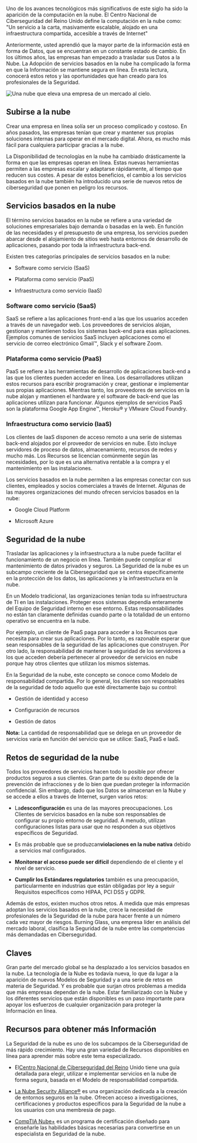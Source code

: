 
Uno de los avances tecnológicos más significativos de este siglo ha sido la aparición de la computación en la nube. El Centro Nacional de Ciberseguridad del Reino Unido define la computación en la nube como: "Un servicio a la carta, masivamente escalable, alojado en una infraestructura compartida, accesible a través de Internet"

Anteriormente, usted aprendió que la mayor parte de la información está en forma de Datos, que se encuentran en un constante estado de cambio. En los últimos años, las empresas han empezado a trasladar sus Datos a la Nube. La Adopción de servicios basados en la nube ha complicado la forma en que la Información se mantiene segura en línea. En esta lectura, conocerá estos retos y las oportunidades que han creado para los profesionales de la Seguridad.

![Una nube que eleva una empresa de un mercado al cielo.](https://d3c33hcgiwev3.cloudfront.net/imageAssetProxy.v1/SJNR0mT7SN6WEubk8Dyxtg_6bf6d1efb4a54693a8ddd217158271f1_S34G006.png?expiry=1758153600000&hmac=VgT1P2FYelrst34mbijd8-cmPFaR2q4UctTtuLVd-CY)

## Subirse a la nube

Crear una empresa en línea solía ser un proceso complicado y costoso. En años pasados, las empresas tenían que crear y mantener sus propias soluciones internas para operar en el mercado digital. Ahora, es mucho más fácil para cualquiera participar gracias a la nube.

La Disponibilidad de tecnologías en la nube ha cambiado drásticamente la forma en que las empresas operan en línea. Estas nuevas herramientas permiten a las empresas escalar y adaptarse rápidamente, al tiempo que reducen sus costes. A pesar de estos beneficios, el cambio a los servicios basados en la nube también ha introducido una serie de nuevos retos de ciberseguridad que ponen en peligro los recursos.

## Servicios basados en la nube

El término servicios basados en la nube se refiere a una variedad de soluciones empresariales bajo demanda o basadas en la web. En función de las necesidades y el presupuesto de una empresa, los servicios pueden abarcar desde el alojamiento de sitios web hasta entornos de desarrollo de aplicaciones, pasando por toda la infraestructura back-end.

Existen tres categorías principales de servicios basados en la nube:

- Software como servicio (SaaS)
    
- Plataforma como servicio (PaaS)
    
- Infraestructura como servicio (IaaS)
    

### **Software como servicio (SaaS)**

SaaS se refiere a las aplicaciones front-end a las que los usuarios acceden a través de un navegador web. Los proveedores de servicios alojan, gestionan y mantienen todos los sistemas back-end para esas aplicaciones. Ejemplos comunes de servicios SaaS incluyen aplicaciones como el servicio de correo electrónico Gmail™, Slack y el software Zoom.

### **Plataforma como servicio (PaaS)**

PaaS se refiere a las herramientas de desarrollo de aplicaciones back-end a las que los clientes pueden acceder en línea. Los desarrolladores utilizan estos recursos para escribir programación y crear, gestionar e implementar sus propias aplicaciones. Mientras tanto, los proveedores de servicios en la nube alojan y mantienen el hardware y el software de back-end que las aplicaciones utilizan para funcionar. Algunos ejemplos de servicios PaaS son la plataforma Google App Engine™, Heroku® y VMware Cloud Foundry.

### **Infraestructura como servicio (IaaS)**

Los clientes de IaaS disponen de acceso remoto a una serie de sistemas back-end alojados por el proveedor de servicios en nube. Esto incluye servidores de proceso de datos, almacenamiento, recursos de redes y mucho más. Los Recursos se licencian comúnmente según las necesidades, por lo que es una alternativa rentable a la compra y el mantenimiento en las instalaciones.

Los servicios basados en la nube permiten a las empresas conectar con sus clientes, empleados y socios comerciales a través de Internet. Algunas de las mayores organizaciones del mundo ofrecen servicios basados en la nube:

- Google Cloud Platform
    
- Microsoft Azure
    

## Seguridad de la nube

Trasladar las aplicaciones y la infraestructura a la nube puede facilitar el funcionamiento de un negocio en línea. También puede complicar el mantenimiento de datos privados y seguros. La Seguridad de la nube es un subcampo creciente de la Ciberseguridad que se centra específicamente en la protección de los datos, las aplicaciones y la infraestructura en la nube.

En un Modelo tradicional, las organizaciones tenían toda su infraestructura de TI en las instalaciones. Proteger esos sistemas dependía enteramente del Equipo de Seguridad interno en ese entorno. Estas responsabilidades no están tan claramente definidas cuando parte o la totalidad de un entorno operativo se encuentra en la nube.

Por ejemplo, un cliente de PaaS paga para acceder a los Recursos que necesita para crear sus aplicaciones. Por lo tanto, es razonable esperar que sean responsables de la seguridad de las aplicaciones que construyen. Por otro lado, la responsabilidad de mantener la seguridad de los servidores a los que acceden debería pertenecer al proveedor de servicios en nube porque hay otros clientes que utilizan los mismos sistemas.

En la Seguridad de la nube, este concepto se conoce como Modelo de responsabilidad compartida. Por lo general, los clientes son responsables de la seguridad de todo aquello que esté directamente bajo su control:

- Gestión de identidad y acceso
    
- Configuración de recursos
    
- Gestión de datos
    

**Nota:** La cantidad de responsabilidad que se delega en un proveedor de servicios varía en función del servicio que se utilice: SaaS, PaaS e IaaS.

## Retos de seguridad de la nube

Todos los proveedores de servicios hacen todo lo posible por ofrecer productos seguros a sus clientes. Gran parte de su éxito depende de la prevención de infracciones y de lo bien que puedan proteger la información confidencial. Sin embargo, dado que los Datos se almacenan en la Nube y se accede a ellos a través de Internet, surgen varios retos:

- La**desconfiguración** es una de las mayores preocupaciones. Los Clientes de servicios basados en la nube son responsables de configurar su propio entorno de seguridad. A menudo, utilizan configuraciones listas para usar que no responden a sus objetivos específicos de Seguridad.
    
- Es más probable que se produzcan**violaciones en la nube nativa** debido a servicios mal configurados.
    
- **Monitorear el acceso puede ser difícil** dependiendo de el cliente y el nivel de servicio.
    
- **Cumplir los Estándares regulatorios** también es una preocupación, particularmente en industrias que están obligadas por ley a seguir Requisitos específicos como HIPAA, PCI DSS y GDPR.
    

Además de estos, existen muchos otros retos. A medida que más empresas adoptan los servicios basados en la nube, crece la necesidad de profesionales de la Seguridad de la nube para hacer frente a un número cada vez mayor de riesgos. Burning Glass, una empresa líder en análisis del mercado laboral, clasifica la Seguridad de la nube entre las competencias más demandadas en Ciberseguridad.

## Claves

Gran parte del mercado global se ha desplazado a los servicios basados en la nube. La tecnología de la Nube es todavía nueva, lo que da lugar a la aparición de nuevos Modelos de Seguridad y a una serie de retos en materia de Seguridad. Y es probable que surjan otros problemas a medida que más empresas dependan de la nube. Estar familiarizado con la Nube y los diferentes servicios que están disponibles es un paso importante para apoyar los esfuerzos de cualquier organización para proteger la Información en línea.

## Recursos para obtener más Información

La Seguridad de la nube es uno de los subcampos de la Ciberseguridad de más rápido crecimiento. Hay una gran variedad de Recursos disponibles en línea para aprender más sobre este tema especializado.

- El[Centro Nacional de Ciberseguridad del Reino](https://www.ncsc.gov.uk/collection/cloud/understanding-cloud-services/cloud-security-shared-responsibility-model) Unido tiene una guía detallada para elegir, utilizar e implementar servicios en la nube de forma segura, basada en el Modelo de responsabilidad compartida.
    
- [La Nube Security Alliance®](https://cloudsecurityalliance.org/) es una organización dedicada a la creación de entornos seguros en la nube. Ofrecen acceso a investigaciones, certificaciones y productos específicos para la Seguridad de la nube a los usuarios con una membresía de pago.
    
- [CompTIA Nube+](https://www.comptia.org/blog/your-next-move-cloud-security-specialist) es un programa de certificación diseñado para enseñarle las habilidades básicas necesarias para convertirse en un especialista en Seguridad de la nube.